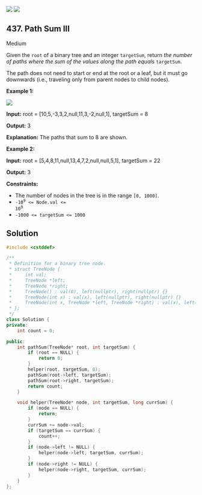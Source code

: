 [![](https://img.shields.io/github/stars/javadev/LeetCode-in-All?label=Stars&style=flat-square)](https://github.com/javadev/LeetCode-in-All)
[![](https://img.shields.io/github/forks/javadev/LeetCode-in-All?label=Fork%20me%20on%20GitHub%20&style=flat-square)](https://github.com/javadev/LeetCode-in-All/fork)

## 437\. Path Sum III

Medium

Given the `root` of a binary tree and an integer `targetSum`, return _the number of paths where the sum of the values along the path equals_ `targetSum`.

The path does not need to start or end at the root or a leaf, but it must go downwards (i.e., traveling only from parent nodes to child nodes).

**Example 1:**

![](https://assets.leetcode.com/uploads/2021/04/09/pathsum3-1-tree.jpg)

**Input:** root = [10,5,-3,3,2,null,11,3,-2,null,1], targetSum = 8

**Output:** 3

**Explanation:** The paths that sum to 8 are shown. 

**Example 2:**

**Input:** root = [5,4,8,11,null,13,4,7,2,null,null,5,1], targetSum = 22

**Output:** 3 

**Constraints:**

*   The number of nodes in the tree is in the range `[0, 1000]`.
*   <code>-10<sup>9</sup> <= Node.val <= 10<sup>9</sup></code>
*   `-1000 <= targetSum <= 1000`

## Solution

```cpp
#include <cstddef>

/**
 * Definition for a binary tree node.
 * struct TreeNode {
 *     int val;
 *     TreeNode *left;
 *     TreeNode *right;
 *     TreeNode() : val(0), left(nullptr), right(nullptr) {}
 *     TreeNode(int x) : val(x), left(nullptr), right(nullptr) {}
 *     TreeNode(int x, TreeNode *left, TreeNode *right) : val(x), left(left), right(right) {}
 * };
 */
class Solution {
private:
    int count = 0;

public:
    int pathSum(TreeNode* root, int targetSum) {
        if (root == NULL) {
            return 0;
        }
        helper(root, targetSum, 0);
        pathSum(root->left, targetSum);
        pathSum(root->right, targetSum);
        return count;
    }

    void helper(TreeNode* node, int targetSum, long currSum) {
        if (node == NULL) {
            return;
        }
        currSum += node->val;
        if (targetSum == currSum) {
            count++;
        }
        if (node->left != NULL) {
            helper(node->left, targetSum, currSum);
        }
        if (node->right != NULL) {
            helper(node->right, targetSum, currSum);
        }
    }
};
```